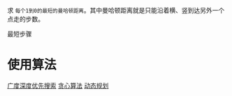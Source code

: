 求 ```每个1到0的最短的曼哈顿距离```。其中曼哈顿距离就是只能沿着横、竖到达另外一个点走的步数。

最短步骤


# 使用算法 
[广度深度优先搜索](../算法/广度深度优先搜索.md)
[贪心算法]()
[动态规划]()
